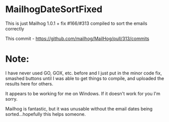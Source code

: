 # MailhogDateSortFixed
This is just Mailhog 1.0.1 +  fix #166/#313 compiled to sort the emails correctly

This commit - https://github.com/mailhog/MailHog/pull/313/commits

# Note:

I have never used GO, GOX, etc. before and I just put in the minor code fix, smashed buttons until I was able to get things to compile, and uploaded the results here for others.

It appears to be working for me on Windows. If it doesn't work for you I'm sorry.

Mailhog is fantastic, but it was unusable without the email dates being sorted...hopefully this helps someone.
